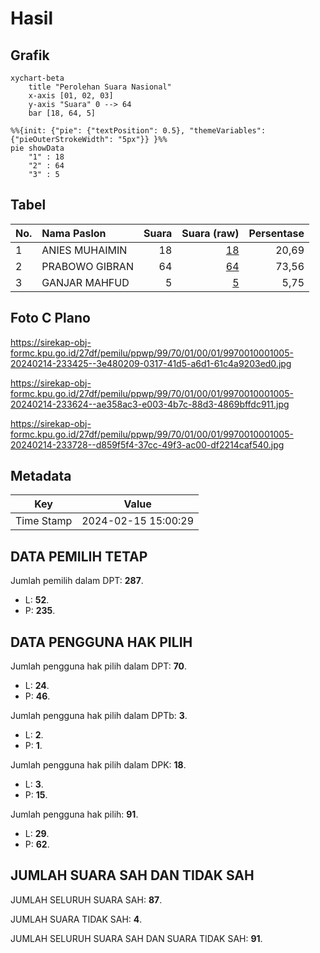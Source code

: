 # Hasil

## Grafik

```mermaid
xychart-beta
    title "Perolehan Suara Nasional"
    x-axis [01, 02, 03]
    y-axis "Suara" 0 --> 64
    bar [18, 64, 5]
```

```mermaid
%%{init: {"pie": {"textPosition": 0.5}, "themeVariables": {"pieOuterStrokeWidth": "5px"}} }%%
pie showData
    "1" : 18
    "2" : 64
    "3" : 5
```

## Tabel

| No. | Nama Paslon    | Suara | Suara (raw) | Persentase |
|:--- |:-------------- | -----:| -----------:| ----------:|
| 1   | ANIES MUHAIMIN | 18    | [18][p-1]   | 20,69      |
| 2   | PRABOWO GIBRAN | 64    | [64][p-2]   | 73,56      |
| 3   | GANJAR MAHFUD  | 5     | [5][p-3]    | 5,75       |


[p-1]: https://github.com/gigit-pemilu/pemilu-2024/blob/main/pilpres/hitung-suara/sub/99-luar-negeri/sub/70-manama-bahrain/sub/01-manama-bahrain/sub/0001-manama-bahrain/sub/005-ksk-001/sub/paslon-1.txt
[p-2]: https://github.com/gigit-pemilu/pemilu-2024/blob/main/pilpres/hitung-suara/sub/99-luar-negeri/sub/70-manama-bahrain/sub/01-manama-bahrain/sub/0001-manama-bahrain/sub/005-ksk-001/sub/paslon-2.txt
[p-3]: https://github.com/gigit-pemilu/pemilu-2024/blob/main/pilpres/hitung-suara/sub/99-luar-negeri/sub/70-manama-bahrain/sub/01-manama-bahrain/sub/0001-manama-bahrain/sub/005-ksk-001/sub/paslon-3.txt

## Foto C Plano

https://sirekap-obj-formc.kpu.go.id/27df/pemilu/ppwp/99/70/01/00/01/9970010001005-20240214-233425--3e480209-0317-41d5-a6d1-61c4a9203ed0.jpg

https://sirekap-obj-formc.kpu.go.id/27df/pemilu/ppwp/99/70/01/00/01/9970010001005-20240214-233624--ae358ac3-e003-4b7c-88d3-4869bffdc911.jpg

https://sirekap-obj-formc.kpu.go.id/27df/pemilu/ppwp/99/70/01/00/01/9970010001005-20240214-233728--d859f5f4-37cc-49f3-ac00-df2214caf540.jpg


## Metadata

| Key        | Value               |
| ---------- | ------------------- |
| Time Stamp | 2024-02-15 15:00:29 |


## DATA PEMILIH TETAP

Jumlah pemilih dalam DPT: **287**.
 * L: **52**.
 * P: **235**.

## DATA PENGGUNA HAK PILIH

Jumlah pengguna hak pilih dalam DPT: **70**.
 * L: **24**.
 * P: **46**.

Jumlah pengguna hak pilih dalam DPTb: **3**.
 * L: **2**.
 * P: **1**.

Jumlah pengguna hak pilih dalam DPK: **18**.
 * L: **3**.
 * P: **15**.

Jumlah pengguna hak pilih: **91**.
 * L: **29**.
 * P: **62**.

## JUMLAH SUARA SAH DAN TIDAK SAH

JUMLAH SELURUH SUARA SAH: **87**.

JUMLAH SUARA TIDAK SAH: **4**.

JUMLAH SELURUH SUARA SAH DAN SUARA TIDAK SAH: **91**.


